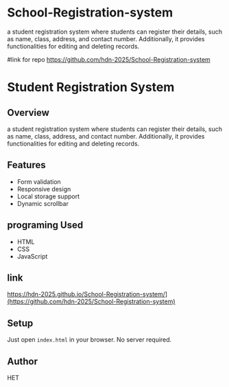# School-Registration-system
a student registration system where students can register their details,  such as name, class, address, and contact number. Additionally, it provides  functionalities for editing and deleting records.

#link for repo
https://github.com/hdn-2025/School-Registration-system
# Student Registration System

## Overview
a student registration system where students can register their details,
such as name, class, address, and contact number. Additionally, it provides 
functionalities for editing and deleting records. 

## Features
- Form validation
- Responsive design
- Local storage support
- Dynamic scrollbar
  

## programing Used
- HTML
- CSS
- JavaScript
## link
https://hdn-2025.github.io/School-Registration-system/](https://github.com/hdn-2025/School-Registration-system)
## Setup
Just open `index.html` in your browser. No server required.

## Author

HET
